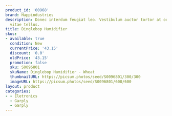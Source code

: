 ```yaml
---
product_id: '00968'
brand: Happindustries
description: Donec interdum feugiat leo. Vestibulum auctor tortor at orci. Pellentesque
  vitae tellus.
title: Dinglebop Humidifier
skus:
- available: true
  condition: New
  currentPrice: '43.15'
  discount: '0.0'
  oldPrice: '43.15'
  promotion: false
  sku: S0096801
  skuName: Dinglebop Humidifier - Wheat
  thumbnailURL: https://picsum.photos/seed/S0096801/300/300
  imageURL: https://picsum.photos/seed/S0096801/600/600
layout: product
categories:
- - Eletronics
  - Garply
  - Garply
---
```

